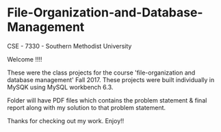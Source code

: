 # File-Organization-and-Database-Management

CSE - 7330 - Southern Methodist University

Welcome !!!!

These were the class projects for the course 'file-organization and database management' Fall 2017. These projects were built individually in MySQK using MySQL workbench 6.3.

Folder will have PDF files which contains the problem statement & final report along with my solution to that problem statement.

Thanks for checking out my work. Enjoy!!
